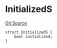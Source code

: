 # InitializedS
[Git Source](https://github.com/thrackle-io/forte-rules-engine/blob/c24a67035f9dc2b86d52113e68cb76f2f45fa3f2/src/client/token/handler/diamond/RuleStorage.sol)


```solidity
struct InitializedS {
    bool initialized;
}
```

